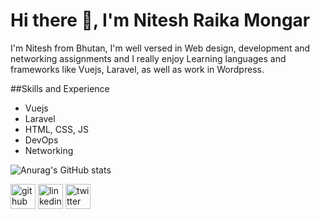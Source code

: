 # Hi there 👋, I'm Nitesh Raika Mongar
I'm Nitesh from Bhutan, I'm well versed in Web design, development and networking assignments and I really enjoy Learning languages and frameworks like Vuejs, Laravel, as well as work in Wordpress.

##Skills and Experience
* Vuejs
* Laravel
* HTML, CSS, JS
* DevOps
* Networking

![Anurag's GitHub stats](https://github-readme-stats.vercel.app/api?username=niteshraika&show_icons=true&theme=onedark)

[<img src='https://cdn.jsdelivr.net/npm/simple-icons@3.0.1/icons/github.svg' alt='github' height='40'>](https://github.com/niteshraika)  [<img src='https://cdn.jsdelivr.net/npm/simple-icons@3.0.1/icons/linkedin.svg' alt='linkedin' height='40'>](https://www.linkedin.com/in/nitesh-raika-mongar-aa79671ba/)  [<img src='https://cdn.jsdelivr.net/npm/simple-icons@3.0.1/icons/twitter.svg' alt='twitter' height='40'>](https://twitter.com/nitesh_mongar)  
